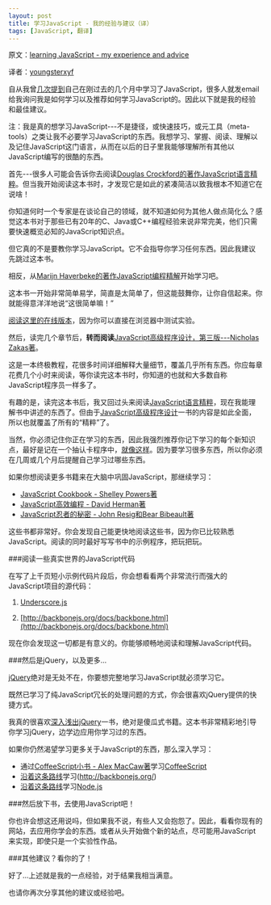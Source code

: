 ```yaml
---
layout: post
title: 学习JavaScript - 我的经验与建议（译）
tags: [JavaScript, 翻译]
---
```


原文：[learning JavaScript - my experience and advice](http://sivers.org/learn-js)

译者：[youngsterxyf](https://github.com/youngsterxyf)

自从我曾[几](http://sivers.org/os)[次](http://sivers.org/srs)[提到](http://sivers.org/prog)自己在刚过去的几个月中学习了JavaScript，很多人就发email给我询问我是如何学习以及推荐如何学习JavaScript的。因此以下就是我的经验和最佳建议。

注：我是真的想学习JavaScript---不是捷径，或快速技巧，或元工具（meta-tools）之类让我不必要学习JavaScript的东西。我想学习、掌握、阅读、理解以及记住JavaScript这门语言，从而在以后的日子里我能够理解所有其他以JavaScript编写的很酷的东西。

首先---很多人可能会告诉你去阅读[Douglas Crockford的著作JavaScript语言精粹](http://shop.oreilly.com/product/9780596517748.do)。但当我开始阅读这本书时，才发现它是如此的紧凑简洁以致我根本不知道它在说啥！

你知道何时一个专家是在谈论自己的领域，就不知道如何为其他人做点简化么？感觉这本书对于那些已有20年的C、Java或C++编程经验来说非常完美，他们只需要快速概览必知的JavaScript知识点。

但它真的不是要教你学习JavaScript。它不会指导你学习任何东西。因此我建议先跳过这本书。

相反，从[Marijn Haverbeke的著作JavaScript编程精解](http://eloquentjavascript.net/)开始学习吧。

这本书一开始非常简单易学，简直是太简单了，但这能鼓舞你，让你自信起来。你就能得意洋洋地说“这很简单嘛！”

[阅读这里的在线版本](http://eloquentjavascript.net/contents.html)，因为你可以直接在浏览器中测试实验。

然后，读完几个章节后，**转而阅读**[JavaScript高级程序设计，第三版---Nicholas Zakas著](http://www.wrox.com/WileyCDA/WroxTitle/Professional-JavaScript-for-Web-Developers-3rd-Edition.productCd-1118222199.html)。

这是一本终极教程，花很多时间详细解释大量细节，覆盖几乎所有东西。你应每章花费几个小时来阅读，等你读完这本书时，你知道的也就和大多数自称JavaScript程序员一样多了。

有趣的是，读完这本书后，我又回过头来阅读[JavaScript语言精粹](http://shop.oreilly.com/product/9780596517748.do)，现在我能理解书中讲述的东西了。但由于[JavaScript高级程序设计](http://www.wrox.com/WileyCDA/WroxTitle/Professional-JavaScript-for-Web-Developers-3rd-Edition.productCd-1118222199.html)一书的内容是如此全面，所以也就覆盖了所有的“精粹”了。

当然，你必须记住你正在学习的东西，因此我强烈推荐你记下学习的每个新知识点，最好是记在一个抽认卡程序中，[就像这样](http://sivers.org/srs)。因为要学习很多东西，所以你必须在几周或几个月后提醒自己学习过哪些东西。

如果你想阅读更多书籍来在大脑中巩固JavaScript，那继续学习：

- [JavaScript Cookbook - Shelley Powers著](http://shop.oreilly.com/product/9780596806149.do)
- [JavaScript高效编程 - David Herman著](http://effectivejs.com/)
- [JavaScript忍者的秘密 - John Resig和Bear Bibeault著](http://www.manning.com/resig/)

这些书都非常好。你会发现自己能更快地阅读这些书，因为你已比较熟悉JavaScript。阅读的同时最好写写书中的示例程序，把玩把玩。

###阅读一些真实世界的JavaScript代码

在写了上千页短小示例代码片段后，你会想看看两个非常流行而强大的JavaScript项目的源代码：

1. [Underscore.js](http://underscorejs.org/docs/underscore.html)

2. [http://backbonejs.org/docs/backbone.html](http://backbonejs.org/docs/backbone.html)

现在你会发现这一切都是有意义的。你能够顺畅地阅读和理解JavaScript代码。

###然后是jQuery，以及更多...

[jQuery](http://jquery.com/)绝对是无处不在，你要想完整地学习JavaScript就必须学习它。

既然已学习了纯JavaScript冗长的处理问题的方式，你会很喜欢jQuery提供的快捷方式。

我真的很喜欢[深入浅出jQuery](http://www.headfirstlabs.com/books/hfjquery/)一书，绝对是傻瓜式书籍。这本书非常精彩地引导你学习jQuery，边学边应用你学习过的东西。

如果你仍然渴望学习更多关于JavaScript的东西，那么深入学习：

- 通过[CoffeeScript小书 - Alex MacCaw著](http://shop.oreilly.com/product/0636920024309.do)学习[CoffeeScript](http://coffeescript.org/)
- [沿着这条路线](http://javascriptissexy.com/learn-backbone-js-completely/)学习(http://backbonejs.org/)
- [沿着这条路线](http://javascriptissexy.com/learn-node-js-completely-and-with-confidence/)学习[Node.js](http://nodejs.org/)

###然后放下书，去使用JavaScript吧！

你也许会想这还用说吗，但如果我不说，有些人又会抱怨了。因此，看看你现有的网站，去应用你学会的东西。或者从头开始做个新的站点，尽可能用JavaScript来实现，即使只是一个实验性作品。

###其他建议？看你的了！

好了...上述就是我的一点经验，对于结果我相当满意。

也请你再次分享其他的建议或经验吧。
